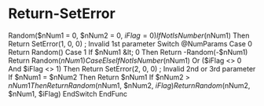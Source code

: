 # Return-SetError
Random($nNum1 = 0, $nNum2 = 0, $iFlag = 0)     If Not IsNumber($nNum1) Then Return SetError(1, 0, 0) ; Invalid 1st parameter     Switch @NumParams         Case 0             Return Random()         Case 1             If $nNum1 &lt; 0 Then Return -Random(-$nNum1)             Return Random($nNum1)         Case Else             If Not IsNumber($nNum1) Or ($iFlag &lt;> 0 And $iFlag &lt;> 1) Then Return SetError(2, 0, 0) ; Invalid 2nd or 3rd parameter             If $nNum1 = $nNum2 Then Return $nNum1             If $nNum2 > $nNum1 Then Return Random($nNum1, $nNum2, $iFlag)             Return Random($nNum2, $nNum1, $iFlag)     EndSwitch EndFunc
